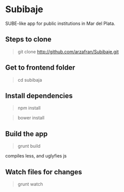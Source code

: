 # Subibaje
SUBE-like app for public institutions in Mar del Plata.

## Steps to clone
> git clone http://github.com/arzafran/Subibaje.git

## Get to frontend folder
> cd subibaja

## Install dependencies
> npm install


> bower install

## Build the app
> grunt build

compiles less, and uglyfies js

## Watch files for changes
> grunt watch
